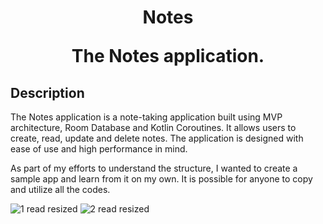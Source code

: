 <h1 align="center">Notes</a>
<p>The Notes application.</p>
<h2>Description</h2>
<p>The Notes application is a note-taking application built using MVP architecture, Room Database and Kotlin Coroutines. It allows users to create, read, update and delete notes. The application is designed with ease of use and high performance in mind.</p>
<p>As part of my efforts to understand the structure, I wanted to create a sample app and learn from it on my own. It is possible for anyone to copy and utilize all the codes.</p>

![1 read resized](https://github.com/onodaHiroo/NotesApp/assets/108873914/355d0c9b-3d30-4788-824f-d77ecfcebd77)
![2 read resized](https://github.com/onodaHiroo/NotesApp/assets/108873914/c238dada-a844-4503-a491-d58ac142daa4)
